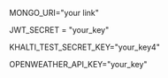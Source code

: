 MONGO_URI="your link"

JWT_SECRET = "your_key"

KHALTI_TEST_SECRET_KEY="your_key4"

OPENWEATHER_API_KEY="your_key"
